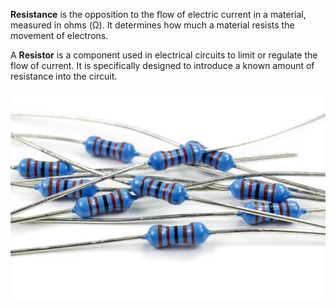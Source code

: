 **Resistance** is the opposition to the flow of electric current in a material, measured in ohms (Ω). It determines how much a material resists the movement of electrons.




A **Resistor** is a component used in electrical circuits to limit or regulate the flow of current. It is specifically designed to introduce a known amount of resistance into the circuit.

![alt text](<../Images/image copy 7.png>)
